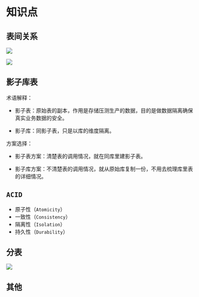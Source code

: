 # 知识点

## 表间关系

![](/skill-blog/img/0068.png)

![](/skill-blog/img/0069.png)

## 影子库表

术语解释：

- 影子表：原始表的副本，作用是存储压测生产的数据，目的是做数据隔离确保真实业务数据的安全。

- 影子库：同影子表，只是以库的维度隔离。

方案选择：

- 影子表方案：清楚表的调用情况，就在同库里建影子表。

- 影子库方案：不清楚表的调用情况，就从原始库复制一份，不用去梳理库里表的详细情况。

## `ACID`

- 原子性（`Atomicity`）
- 一致性（`Consistency`）
- 隔离性（`Isolation`）
- 持久性（`Durability`）

## 分表

![](/skill-blog/img/0071.png)

## 其他

